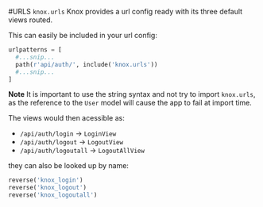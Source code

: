 #URLS `knox.urls`
Knox provides a url config ready with its three default views routed.

This can easily be included in your url config:

```python
urlpatterns = [
  #...snip...
  path(r'api/auth/', include('knox.urls'))
  #...snip...
]
```
**Note** It is important to use the string syntax and not try to import `knox.urls`,
as the reference to the `User` model will cause the app to fail at import time.

The views would then acessible as:

- `/api/auth/login` -> `LoginView`
- `/api/auth/logout` -> `LogoutView`
- `/api/auth/logoutall` -> `LogoutAllView`

they can also be looked up by name:

```python
reverse('knox_login')
reverse('knox_logout')
reverse('knox_logoutall')
```
